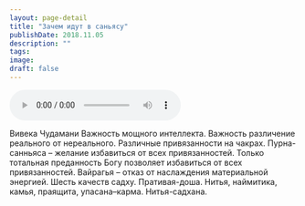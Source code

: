 ```yaml
---
layout: page-detail
title: "Зачем идут в саньясу"
publishDate: 2018.11.05
description: ""
tags:
image:
draft: false
---
```


<audio title="2018.11.05 - Зачем идут в саньясу.mp3" src="https://filer-api.advayta.org/v1.0/public/files/75441" controls=""></audio>

 Вивека Чудамани Важность мощного интеллекта. Важность различение реального от нереального. Различные привязанности на чакрах. Пурна-санньяса – желание избавиться от всех привязанностей. Только тотальная преданность Богу позволяет избавиться от всех привязанностей. Вайрагья – отказ от наслаждения материальной энергией. Шесть качеств садху. Пративая-доша. Нитья, наймитика, камья, праящита, упасана–карма. Нитья-садхана. 

  
